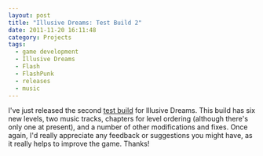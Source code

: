 ```yaml
---
layout: post
title: "Illusive Dreams: Test Build 2"
date: 2011-11-20 16:11:48
category: Projects
tags:
  - game development
  - Illusive Dreams
  - Flash
  - FlashPunk
  - releases
  - music
---
```


I've just released the second [test build](/games/illusive-dreams/test) for Illusive Dreams. This build has six new levels, two music tracks, chapters for level ordering (although there's only one at present), and a number of other modifications and fixes. Once again, I'd really appreciate any feedback or suggestions you might have, as it really helps to improve the game. Thanks!